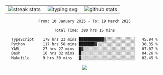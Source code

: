 <div align="center">
  <table style="border: none;" border="0" cellspacing="0" cellpadding="0">
    <tr>
      <td align="center" width="33%">
        <img src="https://github-readme-streak-stats.herokuapp.com/?user=kurtismassey&theme=tokyonight&hide_border=true" alt="streak stats" />
      </td>
      <td align="center" width="33%">
        <img src="https://readme-typing-svg.herokuapp.com/?font=Fira+Code&weight=600&size=15&duration=4000&pause=1000&color=00FF00&center=true&vCenter=true&random=false&width=150&lines=Hey%2C+I%27m+Kurtis!" alt="typing svg" />
      </td>
      <td align="center" width="33%">
        <img src="https://github-readme-stats.vercel.app/api?username=kurtismassey&show_icons=true&theme=tokyonight&hide_title=true" alt="github stats" />
      </td>
    </tr>
  </table>
</div>
<div align="center">

<!--START_SECTION:waka-->

```txt
From: 10 January 2025 - To: 19 March 2025

Total Time: 380 hrs 15 mins

TypeScript    178 hrs 23 mins ███████████▒░░░░░░░░░░░░░   45.94 %
Python        117 hrs 50 mins ███████▓░░░░░░░░░░░░░░░░░   30.35 %
YAML          27 hrs 27 mins  █▓░░░░░░░░░░░░░░░░░░░░░░░   07.07 %
Bash          16 hrs 32 mins  █░░░░░░░░░░░░░░░░░░░░░░░░   04.26 %
Makefile      9 hrs 30 mins   ▓░░░░░░░░░░░░░░░░░░░░░░░░   02.45 %
```

<!--END_SECTION:waka-->

  <img src="https://github-readme-activity-graph.vercel.app/graph?username=kurtismassey&theme=tokyo-night&hide_border=true&custom_title=Contribution%20Graph" />

</div>